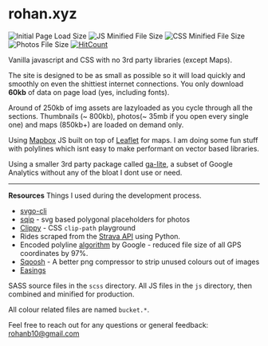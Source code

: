 # rohan.xyz

![Initial Page Load Size](https://img.shields.io/badge/page_load-59.2kb-blue) ![JS Minified File Size](https://img.shields.io/badge/js_minified_size-8.6kb-success) ![CSS Minified File Size](https://img.shields.io/badge/css_minified_size-6.5kb-success) ![Photos File Size](https://img.shields.io/badge/image_assets-36.2MB-yellow) [![HitCount](http://hits.dwyl.com/rohanb10/rohanxyz.svg)](http://hits.dwyl.com/rohanb10/rohanxyz)

Vanilla javascript and CSS with no 3rd party libraries (except Maps).

The site is designed to be as small as possible so it will load quickly and smoothly on even the shittiest internet connections. You only download **60kb** of data on page load (yes, including fonts).

Around of 250kb of img assets are lazyloaded as you cycle through all the sections.
Thumbnails (~ 800kb), photos(~ 35mb if you open every single one) and maps (850kb+) are loaded on demand only.

Using [Mapbox](https://www.mapbox.com/) JS built on top of [Leaflet](https://leafletjs.com/) for maps. I am doing some fun stuff with polylines which isnt easy to make performant on vector based libraries.

Using a smaller 3rd party package called [ga-lite](https://github.com/jehna/ga-lite), a subset of Google Analytics without any of the bloat I dont use or need.

---


**Resources**
Things I used during the development process.
 - [svgo-cli](https://github.com/svg/svgo)
 - [sqip](https://github.com/axe312ger/sqip#CLI) - svg based polygonal placeholders for photos
 - [Clippy](https://bennettfeely.com/clippy/) - CSS `clip-path` playground
 - Rides scraped from the [Strava API](https://developers.strava.com) using Python.
 - Encoded polyline [algorithm](https://developers.google.com/maps/documentation/utilities/polylinealgorithm) by Google - reduced file size of all GPS coordinates by 97%.
 - [Sqoosh](https://squoosh.app/) - A better png compressor to strip unused colours out of images
 - [Easings](https://easings.net/en)

SASS source files in the `scss` directory. All JS files in the `js` directory, then combined and minified for production.

All colour related files are named  `bucket.*`.

Feel free to reach out for any questions or general feedback: [rohanb10@gmail.com](mailto:rohanb10@gmail.com)